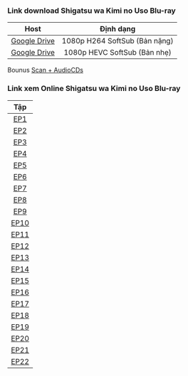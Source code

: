 ### **Link download Shigatsu wa Kimi no Uso Blu-ray**

| Host          | Định dạng          |
| ------------- |:------------------:|
| [Google Drive](https://drive.google.com/drive/folders/1Ib57yRJi5U8ic5poimILd6qQvG6UHrBz?usp=sharing)  | 1080p H264 SoftSub (Bản nặng) |
| [Google Drive](https://drive.google.com/drive/folders/1gZ_UOfanD894JXJ1BnoHJkqs__uAEbJk?usp=sharing)  | 1080p HEVC SoftSub (Bản nhẹ) |

Bounus [Scan + AudioCDs](https://drive.google.com/drive/folders/1Ib57yRJi5U8ic5poimILd6qQvG6UHrBz?usp=sharing)

### **Link xem Online Shigatsu wa Kimi no Uso Blu-ray**


|Tập        |
| :--------:|      
| [EP1](http://tuilakhanh.me/tpn/shigatsu/ep1.html)   |        
| [EP2](http://tuilakhanh.me/tpn/shigatsu/ep2.html)   | 
| [EP3](http://tuilakhanh.me/tpn/shigatsu/ep3.html)   | 
| [EP4](http://tuilakhanh.me/tpn/shigatsu/ep4.html)   | 
| [EP5](http://tuilakhanh.me/tpn/shigatsu/ep5.html)   | 
| [EP6](http://tuilakhanh.me/tpn/shigatsu/ep6.html)   | 
| [EP7](http://tuilakhanh.me/tpn/shigatsu/ep7.html)   | 
| [EP8](http://tuilakhanh.me/tpn/shigatsu/ep8.html)   | 
| [EP9](http://tuilakhanh.me/tpn/shigatsu/ep9.html)   | 
| [EP10](http://tuilakhanh.me/tpn/shigatsu/ep10.html)  | 
| [EP11](http://tuilakhanh.me/tpn/shigatsu/ep11.html)  | 
| [EP12](http://tuilakhanh.me/tpn/shigatsu/ep12.html)   |        
| [EP13](http://tuilakhanh.me/tpn/shigatsu/ep13.html)   | 
| [EP14](http://tuilakhanh.me/tpn/shigatsu/ep14.html)   | 
| [EP15](http://tuilakhanh.me/tpn/shigatsu/ep15.html)   | 
| [EP16](http://tuilakhanh.me/tpn/shigatsu/ep16.html)   | 
| [EP17](http://tuilakhanh.me/tpn/shigatsu/ep17.html)   | 
| [EP18](http://tuilakhanh.me/tpn/shigatsu/ep18.html)   | 
| [EP19](http://tuilakhanh.me/tpn/shigatsu/ep19.html)   | 
| [EP20](http://tuilakhanh.me/tpn/shigatsu/ep20.html)   | 
| [EP21](http://tuilakhanh.me/tpn/shigatsu/ep21.html)  | 
| [EP22](http://tuilakhanh.me/tpn/shigatsu/ep22.html)  | 